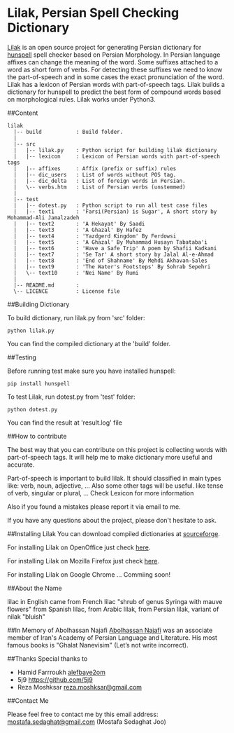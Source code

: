 # Lilak, Persian Spell Checking Dictionary

[Lilak](https://github.com/m-o-s-t-a-f-a/lilak) is an open source project for generating Persian dictionary for [hunspell](https://github.com/hunspell/hunspell) spell checker based on Persian Morphology. 
In Persian language affixes can change the meaning of the word. Some suffixes attached to a word as short form of verbs. For detecting these suffixes we need to know the part-of-speech and in some cases the exact pronunciation of the word.
Lilak has a lexicon of Persian words with part-of-speech tags. Lilak builds a dictionary for hunspell to predict the best form of compound words based on morphological rules.
Lilak works under Python3.

##Content 
```
lilak
  |-- build           : Build folder. 
  |
  |-- src
  |   |-- lilak.py    : Python script for building lilak dictionary
  |   |-- lexicon     : Lexicon of Persian words with part-of-speech tags
  |   |-- affixes     : Affix (prefix or suffix) rules
  |   |-- dic_users   : List of words without POS tag.
  |   |-- dic_delta   : List of foreign words in Persian.
  |   \-- verbs.htm   : List of Persian verbs (unstemmed)
  |
  |-- test
  |   |-- dotest.py   : Python script to run all test case files 
  |   |-- text1       : 'Farsi(Persian) is Sugar', A short story by Mohammad-Ali Jamalzadeh
  |   |-- text2       : 'A Hekayat' By Saadi 
  |   |-- text3       : 'A Ghazal' By Hafez 
  |   |-- text4       : 'Yazdgerd Kingdom' By Ferdowsi
  |   |-- text5       : 'A Ghazal' By Muhammad Husayn Tabataba'i 
  |   |-- text6       : 'Have a Safe Trip' A poem by Shafii Kadkani
  |   |-- text7       : 'Se Tar' A short story by Jalal Al-e-Ahmad
  |   |-- text8       : 'End of Shahname' By Mehdi Akhavan-Sales
  |   |-- text9       : 'The Water's Footsteps' By Sohrab Sepehri
  |   \-- text10      : 'Nei Name' By Rumi
  |
  |-- README.md       : 
  \-- LICENCE         : License file
```

##Building Dictionary

To build dictionary, run lilak.py from 'src' folder:
```
python lilak.py
```
You can find the compiled dictionary at the 'build' folder.

##Testing

Before running test make sure you have installed hunspell:
```
pip install hunspell
```
To test Lilak, run dotest.py from 'test' folder:
```
python dotest.py
```
You can find the result at 'result.log' file

##How to contribute

The best way that you can contribute on this project is collecting words with 
part-of-speech tags. It will help me to make dictionary more useful and accurate.

Part-of-speech is important to build lilak.
It should classified in main types like: verb, noun, adjective, ...
Also some other tags will be useful. like tense of verb, singular or plural, ...
Check Lexicon for more information

Also if you found a mistakes please report it via email to me.

If you have any questions about the project, please don't hesitate to ask.

##Installing Lilak
You can download compiled dictionaries at [sourceforge](http://sourceforge.net/projects/lilak/).

For installing Lilak on OpenOffice just check [here](http://extensions.openoffice.org/en/project/persian-dictionary-apache-openoffice/).

For installing Lilak on Mozilla Firefox just check [here](https://addons.mozilla.org/en-US/firefox/addon/lilak-persian-dictionary/).

For installing Lilak on Google Chrome ... Commiing soon!


##About the Name

lilac in English came from French lilac "shrub of genus Syringa with mauve flowers" 
from Spanish lilac, from Arabic lilak, from Persian lilak, variant of nilak "bluish"

##In Memory of Abolhassan Najafi
[Abolhassan Najafi](https://en.wikipedia.org/wiki/Abolhassan_Najafi) was an associate member of Iran's Academy of Persian Language and Literature. His most famous books is "Ghalat Nanevisim" (Let’s not write incorrect). 


##Thanks
Special thanks to 
* Hamid Farrroukh [alefbaye2om](http://alefbaye2om.org/) 
* 5j9 https://github.com/5j9
* Reza Moshksar reza.moshksar@gmail.com

##Contact Me

Please feel free to contact me by this email address:
mostafa.sedaghat@gmail.com (Mostafa Sedaghat Joo)
